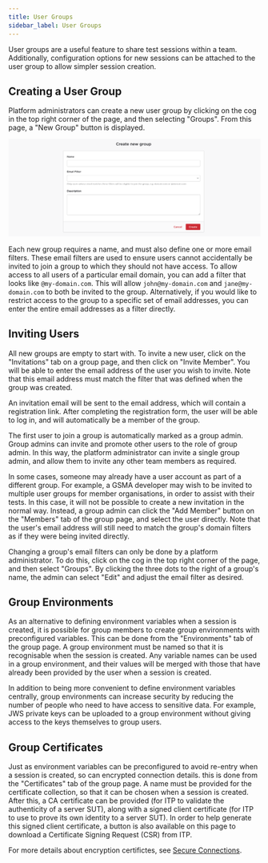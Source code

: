```yaml
---
title: User Groups
sidebar_label: User Groups
---
```


User groups are a useful feature to share test sessions within a team.
Additionally, configuration options for new sessions can be attached to the user
group to allow simpler session creation.

## Creating a User Group

Platform administrators can create a new user group by clicking on the cog in
the top right corner of the page, and then selecting "Groups". From this page, a
"New Group" button is displayed.

![New Group Form](/img/create-group.png)

Each new group requires a name, and must also define one or more email filters.
These email filters are used to ensure users cannot accidentally be invited to
join a group to which they should not have access. To allow access to all users
of a particular email domain, you can add a filter that looks like
`@my-domain.com`. This will allow `john@my-domain.com` and `jane@my-domain.com`
to both be invited to the group. Alternatively, if you would like to restrict
access to the group to a specific set of email addresses, you can enter the
entire email addresses as a filter directly.

## Inviting Users

All new groups are empty to start with. To invite a new user, click on the
"Invitations" tab on a group page, and then click on "Invite Member". You will
be able to enter the email address of the user you wish to invite. Note that
this email address must match the filter that was defined when the group was
created.

An invitation email will be sent to the email address, which will contain a
registration link. After completing the registration form, the user will be able
to log in, and will automatically be a member of the group.

The first user to join a group is automatically marked as a group admin. Group
admins can invite and promote other users to the role of group admin. In this
way, the platform administrator can invite a single group admin, and allow them
to invite any other team members as required.

In some cases, someone may already have a user account as part of a different
group. For example, a GSMA developer may wish to be invited to multiple user
groups for member organisations, in order to assist with their tests. In this
case, it will not be possible to create a new invitation in the normal way.
Instead, a group admin can click the "Add Member" button on the "Members" tab of
the group page, and select the user directly. Note that the user's email address
will still need to match the group's domain filters as if they were being
invited directly.

Changing a group's email filters can only be done by a platform administrator.
To do this, click on the cog in the top right corner of the page, and then
select "Groups". By clicking the three dots to the right of a group's name, the
admin can select "Edit" and adjust the email filter as desired.

## Group Environments

As an alternative to defining environment variables when a session is created,
it is possible for group members to create group environments with preconfigured
variables. This can be done from the "Environments" tab of the group page. A
group environment must be named so that it is recognisable when the session is
created. Any variable names can be used in a group environment, and their values
will be merged with those that have already been provided by the user when a
session is created.

In addition to being more convenient to define environment variables centrally,
group environments can increase security by reducing the number of people who
need to have access to sensitive data. For example, JWS private keys can be
uploaded to a group environment without giving access to the keys themselves to
group users.

## Group Certificates

Just as environment variables can be preconfigured to avoid re-entry when a
session is created, so can encrypted connection details. this is done from the
"Certificates" tab of the group page. A name must be provided for the
certificate collection, so that it can be chosen when a session is created.
After this, a CA certificate can be provided (for ITP to validate the
authenticity of a server SUT), along with a signed client certificate (for ITP
to use to prove its own identity to a server SUT). In order to help generate
this signed client certificate, a button is also available on this page to
download a Certificate Signing Request (CSR) from ITP.

For more details about encryption certifictes, see
[Secure Connections](./security).
